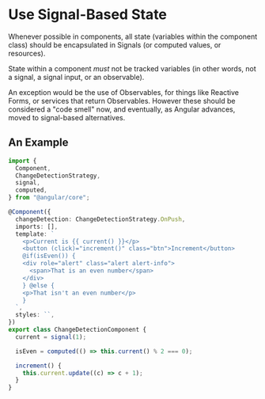 # Use Signal-Based State

Whenever possible in components, all state (variables within the component class) should be encapsulated in Signals (or computed values, or resources).

State within a component _must_ not be tracked variables (in other words, not a signal, a signal input, or an observable).

An exception would be the use of Observables, for things like Reactive Forms, or services that return Observables. However these should be considered a "code smell" now, and eventually, as Angular advances, moved to signal-based alternatives.

## An Example

```typescript
import {
  Component,
  ChangeDetectionStrategy,
  signal,
  computed,
} from "@angular/core";

@Component({
  changeDetection: ChangeDetectionStrategy.OnPush,
  imports: [],
  template: `
    <p>Current is {{ current() }}</p>
    <button (click)="increment()" class="btn">Increment</button>
    @if(isEven()) {
    <div role="alert" class="alert alert-info">
      <span>That is an even number</span>
    </div>
    } @else {
    <p>That isn't an even number</p>
    }
  `,
  styles: ``,
})
export class ChangeDetectionComponent {
  current = signal(1);

  isEven = computed(() => this.current() % 2 === 0);

  increment() {
    this.current.update((c) => c + 1);
  }
}
```
